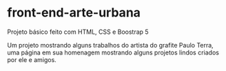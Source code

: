 # front-end-arte-urbana
Projeto básico feito com HTML, CSS e Boostrap 5

Um projeto mostrando alguns trabalhos do artista do grafite Paulo Terra, uma página em sua homenagem mostrando alguns projetos lindos criados por ele e amigos.

